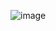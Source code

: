 ![image](https://github.com/7manwon/JavaScript-Projects/assets/170089826/e7250ebf-c603-4c74-8975-b9c89a14377a)
